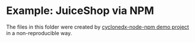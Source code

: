 # Example: JuiceShop via NPM

The files in this folder
were created by [cyclonedx-node-npm demo project]
in a non-reproducible way.

[cyclonedx-node-npm demo project]: https://github.com/CycloneDX/cyclonedx-node-npm/tree/main/demo/juice-shop
